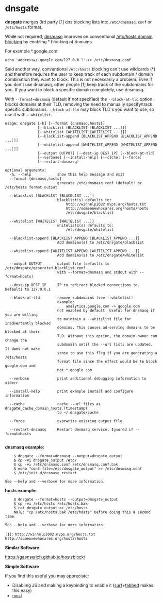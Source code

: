 
# dnsgate

**dnsgate** merges 3rd party [1] dns blocking lists into `/etc/dnsmasq.conf` or `/etc/hosts` format.

While not required, [dnsmasq](https://wiki.gentoo.org/wiki/Dnsmasq) improves on conventional [/etc/hosts domain blocking](http://winhelp2002.mvps.org/hosts.htm) by enabling * blocking of domains.

For example *.google.com:

```
echo 'address=/.google.com/127.0.0.1' >> /etc/dnsmasq.conf
```

Said another way, conventional `/etc/hosts` blocking can't use wildcards (*) and therefore requires the user to keep track of each subdomain / domain combination they want to block. This is not necessarily a problem. Even if you don't use dnsmasq, other people [1] keep track of the subdomains for you. If you want to block a specific domain completely, use dnsmasq.

With `--format=dnsmasq` (default if not specified) the `--block-at-tld` option blocks domains at their TLD, removing the need to manually specify/track specific subdomains. `--block-at-tld` may block TLD's you want to use, so use it with `--whitelist`.

```
usage: dnsgate [-h] [--format {dnsmasq,hosts}]
               [--blacklist [BLACKLIST [BLACKLIST ...]]]
               [--whitelist [WHITELIST [WHITELIST ...]]]
               [--blacklist-append [BLACKLIST_APPEND [BLACKLIST_APPEND ...]]]
               [--whitelist-append [WHITELIST_APPEND [WHITELIST_APPEND ...]]]
               [--output OUTPUT] [--dest-ip DEST_IP] [--block-at-tld]
               [--verbose] [--install-help] [--cache] [--force]
               [--restart-dnsmasq]

optional arguments:
  -h, --help            show this help message and exit
  --format {dnsmasq,hosts}
                        generate /etc/dnsmasq.conf (default) or /etc/hosts format output
                        
  --blacklist [BLACKLIST [BLACKLIST ...]]
                        blacklist(s) defaults to:
                            http://winhelp2002.mvps.org/hosts.txt
                            http://someonewhocares.org/hosts/hosts
                            /etc/dnsgate/blacklist
                        
  --whitelist [WHITELIST [WHITELIST ...]]
                        whitelists(s) defaults to:
                            /etc/dnsgate/whitelist
                        
  --blacklist-append [BLACKLIST_APPEND [BLACKLIST_APPEND ...]]
                        Add domains(s) to /etc/dnsgate/blacklist 
                        
  --whitelist-append [WHITELIST_APPEND [WHITELIST_APPEND ...]]
                        Add domains(s) to /etc/dnsgate/whitelist 
                        
  --output OUTPUT       output file (defaults to /etc/dnsgate/generated_blacklist.conf
                        with --format=dnsmasq and stdout with --format=hosts)
                        
  --dest-ip DEST_IP     IP to redirect blocked connections to. Defaults to 127.0.0.1
                        
  --block-at-tld        remove subdomains (see --whitelist)
                        example:
                            analytics.google.com -> google.com
                        not enabled by default. Useful for dnsmasq if you are willing
                        to maintain a --whitelist file for inadvertently blocked
                        domains. This causes ad-serving domains to be blocked at their
                        TLD. Without this option, the domain owner can change the
                        subdomain until the --url lists are updated. It does not make
                        sense to use this flag if you are generating a /etc/hosts
                        format file since the effect would be to block google.com and
                        not *.google.com
                        
  --verbose             print additional debugging information to stderr
                        
  --install-help        print example install and configure information
                        
  --cache               cache --url files as dnsgate_cache_domain_hosts.(timestamp)
                        to ~/.dnsgate/cache
                        
  --force               overwrite existing output file
                        
  --restart-dnsmasq     Restart dnsmasq service. Ignored if --format=hosts
                        

```
 
**dnsmasq example:**
```
    $ dnsgate --format=dnsmasq --output=dnsgate_output
    $ cp -vi dnsgate_output /etc/
    $ cp -vi /etc/dnsmasq.conf /etc/dnsmasq.conf.bak
    $ echo "conf-file=/etc/dnsgate_output" >> /etc/dnsmasq.conf
    $ /etc/init.d/dnsmasq restart

See --help and --verbose for more information.

``` 
**hosts example:**
```
    $ dnsgate --format=hosts --output=dnsgate_output
    $ cp -vi /etc/hosts /etc/hosts.bak
    $ cat dnsgate_output >> /etc/hosts
    NOTE: "cp /etc/hosts.bak /etc/hosts" before doing this a second time.

See --help and --verbose for more information.

``` 

`[1]:`
 `http://winhelp2002.mvps.org/hosts.txt`
 `http://someonewhocares.org/hosts/hosts`


**Similar Software**

https://gaenserich.github.io/hostsblock/

**Simple Software**

If you find this useful you may appreciate:

 - Disabling JS and making a keybinding to enable it ([surf](http://surf.suckless.org/)+[tabbed](http://tools.suckless.org/tabbed/) makes this easy)
 - [musl](http://wiki.musl-libc.org/wiki/Functional_differences_from_glibc#Name_Resolver_.2F_DNS)



